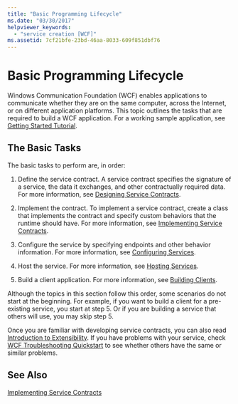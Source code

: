 ```yaml
---
title: "Basic Programming Lifecycle"
ms.date: "03/30/2017"
helpviewer_keywords: 
  - "service creation [WCF]"
ms.assetid: 7cf21bfe-23bd-46aa-8033-609f851dbf76
---
```

# Basic Programming Lifecycle
Windows Communication Foundation (WCF) enables applications to communicate whether they are on the same computer, across the Internet, or on different application platforms. This topic outlines the tasks that are required to build a WCF application. For a working sample application, see [Getting Started Tutorial](../../../docs/framework/wcf/getting-started-tutorial.md).  
  
## The Basic Tasks  
 The basic tasks to perform are, in order:  
  
1. Define the service contract. A service contract specifies the signature of a service, the data it exchanges, and other contractually required data. For more information, see [Designing Service Contracts](../../../docs/framework/wcf/designing-service-contracts.md).  
  
2. Implement the contract. To implement a service contract, create a class that implements the contract and specify custom behaviors that the runtime should have. For more information, see [Implementing Service Contracts](../../../docs/framework/wcf/implementing-service-contracts.md).  
  
3. Configure the service by specifying endpoints and other behavior information. For more information, see [Configuring Services](../../../docs/framework/wcf/configuring-services.md).  
  
4. Host the service. For more information, see [Hosting Services](../../../docs/framework/wcf/hosting-services.md).  
  
5. Build a client application. For more information, see [Building Clients](../../../docs/framework/wcf/building-clients.md).  
  
 Although the topics in this section follow this order, some scenarios do not start at the beginning. For example, if you want to build a client for a pre-existing service, you start at step 5. Or if you are building a service that others will use, you may skip step 5.  
  
 Once you are familiar with developing service contracts, you can also read [Introduction to Extensibility](../../../docs/framework/wcf/introduction-to-extensibility.md). If you have problems with your service, check [WCF Troubleshooting Quickstart](../../../docs/framework/wcf/wcf-troubleshooting-quickstart.md) to see whether others have the same or similar problems.  
  
## See Also  
 [Implementing Service Contracts](../../../docs/framework/wcf/implementing-service-contracts.md)
